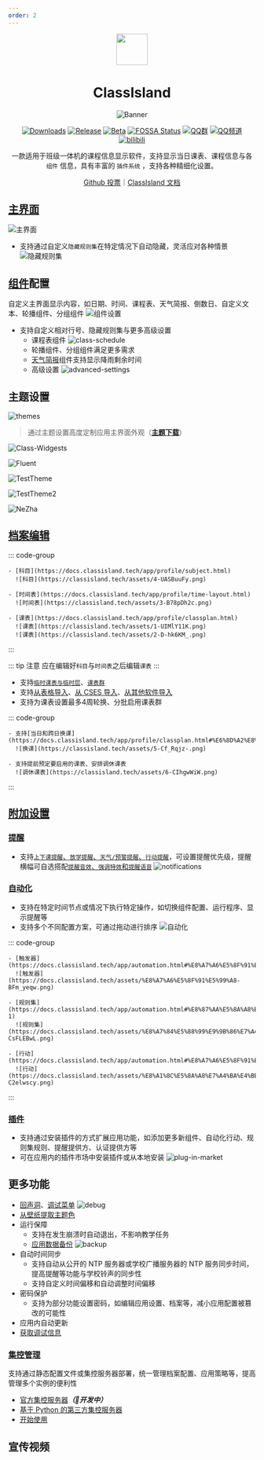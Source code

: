 ```yaml
---
order: 2
---
```

<div align="center">

<img src="/icon/ClassIsland.png" width="64"/> 

# ClassIsland

<ArticleMetadata />

![Banner](/images/ClassIsland/banner.png)

[![Downloads](https://img.shields.io/github/downloads/ClassIsland/ClassIsland/total?style=social&label=Downloads&logo=github)](https://github.com/ClassIsland/ClassIsland/releases/latest)
[![Release](https://img.shields.io/github/v/release/ClassIsland/ClassIsland?style=flat&color=%233fb950&label=正式版)](https://github.com/ClassIsland/ClassIsland/releases/latest)
[![Beta](https://img.shields.io/github/v/release/ClassIsland/ClassIsland?include_prereleases&style=flat&color=orange&label=测试版)](https://github.com/ClassIsland/ClassIsland/releases)
[![FOSSA Status](https://app.fossa.com/api/projects/git%2Bgithub.com%2FHelloWRC%2FClassIsland.svg?type=shield)](https://app.fossa.com/projects/git%2Bgithub.com%2FHelloWRC%2FClassIsland?ref=badge_shield&style=flat)
[![QQ群](https://img.shields.io/badge/-QQ%E7%BE%A4%EF%BD%9C958840932-blue?style=flat&logo=QQ)](https://qm.qq.com/q/4NsDQKiAuQ)
[![QQ频道](https://img.shields.io/badge/-QQ%E9%A2%91%E9%81%93%EF%BD%9Cclassisland-blue?style=flat&logo=QQ)](https://pd.qq.com/s/7a41knciu)
[![bilibili](https://img.shields.io/badge/-UP%E4%B8%BB%EF%BD%9CHelloWRC__dev-%23FB7299?style=flat&logo=bilibili)](https://space.bilibili.com/355897687)

一款适用于班级一体机的课程信息显示软件，支持显示当日课表、课程信息与各 `组件` 信息，具有丰富的 `插件系统` ，支持各种精细化设置。

[Github 投票](https://github.com/ClassIsland/voting/discussions)｜[ClassIsland 文档](https://docs.classisland.tech)

</div>

<GitHubCard owner="ClassIsland" repo="ClassIsland" />

<Linkcard url="https://classisland.tech/" title="ClassIsland 官网" description="https://classisland.tech/" logo="/icon/ClassIsland.png" />

## [主界面](https://docs.classisland.tech/app/basic.html#%E4%B8%BB%E7%95%8C%E9%9D%A2)

![主界面](https://classisland.tech/assets/comps-BImMTOwP.png)

- 支持通过自定义`隐藏规则集`在特定情况下自动隐藏，灵活应对各种情景
  ![隐藏规则集](https://classisland.tech/assets/ruleset-DvDC3p49.png)

## [组件](https://docs.classisland.tech/app/basic.html#%E7%BB%84%E4%BB%B6)配置

自定义主界面显示内容，如日期、时间、课程表、天气简报、倒数日、自定义文本、轮播组件、分组组件
![组件设置](https://classisland.tech/assets/comp-settings-CnSSI3ny.png)

- 支持自定义相对行号、隐藏规则集与更多高级设置
  - 课程表组件
    ![class-schedule](/images/ClassIsland/class-schedule.png)
  - 轮播组件、分组组件满足更多需求
  - [天气简报](https://docs.classisland.tech/app/advanced#%e5%a4%a9%e6%b0%94)组件支持显示降雨剩余时间
  - 高级设置
    ![advanced-settings](/images/ClassIsland/advanced-settings.png)

## 主题设置
![themes](/images/ClassIsland/themes.png)

> 通过主题设置高度定制应用主界面外观（[**主题下载**](https://www.123912.com/s/0l7bVv-qHdAh)）

![Class-Widgests](/images/ClassIsland/classwidgets.png)
    
![Fluent](/images/ClassIsland/fluent.png)
    
![TestTheme](/images/ClassIsland/testtheme.png)
    
![TestTheme2](/images/ClassIsland/testtheme2.png)
    
![NeZha](/images/ClassIsland/nezha.png)

## [档案编辑](https://docs.classisland.tech/app/profile/)

::: code-group

```md:img [科目]
- [科目](https://docs.classisland.tech/app/profile/subject.html)
  ![科目](https://classisland.tech/assets/4-UASBuuFy.png)
```

```md:img [时间表]
- [时间表](https://docs.classisland.tech/app/profile/time-layout.html)
  ![时间表](https://classisland.tech/assets/3-B78pDh2c.png)
```

```md:img [课表]
- [课表](https://docs.classisland.tech/app/profile/classplan.html)
  ![课表](https://classisland.tech/assets/1-UIMlY11K.png)
  ![课表](https://classisland.tech/assets/2-D-hk6KM_.png)
```

:::

::: tip 注意
应在编辑好`科目`与`时间表`之后编辑`课表`
:::

- 支持[`临时课表与临时层`](https://docs.classisland.tech/app/profile/classplan.html#%E4%B8%B4%E6%97%B6%E8%AF%BE%E8%A1%A8%E4%B8%8E%E4%B8%B4%E6%97%B6%E5%B1%82)、[`课表群`](https://docs.classisland.tech/app/profile/classplan.html#%E8%AF%BE%E8%A1%A8%E7%BE%A4)
- 支持[从表格导入](https://docs.classisland.tech/app/profile/#%E4%BB%8E%E8%A1%A8%E6%A0%BC%E5%AF%BC%E5%85%A5)、[从 CSES 导入](https://edit.cses-org.cn/)、[从其他软件导入](https://docs.classisland.tech/app/migrate/)
- 支持为课表设置最多4周轮换、分批启用课表群

::: code-group
```md:img [换课]
- 支持[当日和跨日换课](https://docs.classisland.tech/app/profile/classplan.html#%E6%8D%A2%E8%AF%BE)
  ![换课](https://classisland.tech/assets/5-Cf_Rqjz-.png)
```
```md:img [调休]
- 支持提前预定要启用的课表、安排调休课表
  ![调休课表](https://classisland.tech/assets/6-CIhgwWiW.png)
```
:::

## [附加设置](https://docs.classisland.tech/app/profile/attached-settings.html)

### [提醒](https://docs.classisland.tech/app/notifications.html)
- 支持[`上下课提醒`、`放学提醒`、`天气/预警提醒`、`行动提醒`](https://docs.classisland.tech/app/notifications.html#%E6%8F%90%E9%86%92%E8%AE%BE%E7%BD%AE)，可设置提醒优先级，提醒横幅可自选搭配[`提醒音效`、`强调特效`和`提醒语音`](https://docs.classisland.tech/app/notifications.html#%E5%BC%BA%E8%B0%83%E6%8F%90%E9%86%92)
![notifications](/images/ClassIsland/notifications.png)

### [自动化](https://docs.classisland.tech/app/automation.html)
- 支持在特定时间节点或情况下执行特定操作，如切换组件配置、运行程序、显示提醒等
- 支持多个不同配置方案，可通过拖动进行排序
  ![自动化](https://classisland.tech/assets/automatic1-itAmfZ_k.png)

::: code-group

```md:img [触发器]
- [触发器](https://docs.classisland.tech/app/automation.html#%E8%A7%A6%E5%8F%91%E5%99%A8)
  ![触发器](https://docs.classisland.tech/assets/%E8%A7%A6%E5%8F%91%E5%99%A8-BFm_yeqw.png)
```

```md:img [规则集]
- [规则集](https://docs.classisland.tech/app/automation.html#%E8%87%AA%E5%8A%A8%E5%8C%96-1)
  ![规则集](https://docs.classisland.tech/assets/%E8%A7%84%E5%88%99%E9%9B%86%E7%A4%BA%E4%BE%8B-CsFLEBwL.png)
```

```md:img [行动]
- [行动](https://docs.classisland.tech/app/automation.html#%E8%A7%A6%E5%8F%91%E5%99%A8)
  ![行动](https://docs.classisland.tech/assets/%E8%A1%8C%E5%8A%A8%E7%A4%BA%E4%BE%8B-C2elwscy.png)
```

:::
    
### [插件](https://github.com/ClassIsland/PluginIndex)
- 支持通过安装插件的方式扩展应用功能，如添加更多新组件、自动化行动、规则集规则、提醒提供方、认证提供方等
- 可在应用内的插件市场中安装插件或从本地安装
![plug-in-market](/images/ClassIsland/plug-in-market.png)

## 更多功能
- [回声洞](https://docs.qq.com/sheet/DS3pQdk5IRmZnbmhu)、[调试菜单](https://docs.classisland.tech/app/advanced.html#%E8%B0%83%E8%AF%95%E8%8F%9C%E5%8D%95)
![debug](/images/ClassIsland/debug.png)
- [从壁纸提取主题色](https://docs.classisland.tech/app/advanced.html#%E4%BB%8E%E5%A3%81%E7%BA%B8%E6%8F%90%E5%8F%96%E4%B8%BB%E9%A2%98%E8%89%B2)
- 运行保障
  - 支持在发生崩溃时自动退出，不影响教学任务
  - [应用数据备份](https://docs.classisland.tech/app/backup.html)
    ![backup](/images/ClassIsland/backup.png)
- 自动时间同步
  - 支持自动从公开的 NTP 服务器或学校广播服务器的 NTP 服务同步时间，提高提醒等功能与学校铃声的同步性
  - 支持自定义时间偏移和自动调整时间偏移
- 密码保护
  - 支持为部分功能设置密码，如编辑应用设置、档案等，减小应用配置被篡改的可能性
- 应用内自动更新
- [获取调试信息](https://docs.classisland.tech/app/faq/reporting-issue.html)

### [集控管理](https://docs.classisland.tech/management/)

支持通过静态配置文件或集控服务器部署，统一管理档案配置、应用策略等，提高管理多个实例的便利性

- [官方集控服务器](https://github.com/ClassIsland/ManagementServer)***（🚧开发中）***
- [基于 Python 的第三方集控服务器](https://github.com/kaokao221/ClassIslandManagementServer.py)
- [开始使用](https://docs.classisland.tech/management/#%E5%BC%80%E5%A7%8B%E4%BD%BF%E7%94%A8)

## 宣传视频
<BilibiliVideo bvid="BV1EEsNeYEc9" />